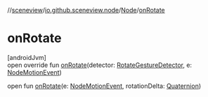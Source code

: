 //[sceneview](../../../index.md)/[io.github.sceneview.node](../index.md)/[Node](index.md)/[onRotate](on-rotate.md)

# onRotate

[androidJvm]\
open override fun [onRotate](on-rotate.md)(detector: [RotateGestureDetector](../../io.github.sceneview.gesture/-rotate-gesture-detector/index.md), e: [NodeMotionEvent](../../io.github.sceneview.gesture/-node-motion-event/index.md))

open fun [onRotate](on-rotate.md)(e: [NodeMotionEvent](../../io.github.sceneview.gesture/-node-motion-event/index.md), rotationDelta: [Quaternion](../../dev.romainguy.kotlin.math/-quaternion/index.md))
